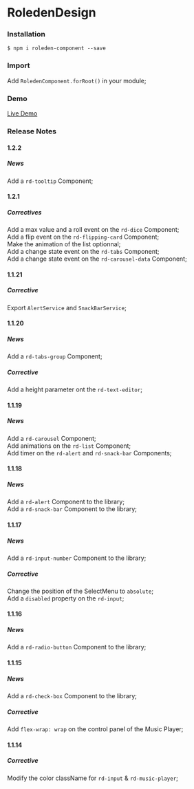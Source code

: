 # RoledenDesign

### Installation

`$ npm i roleden-component --save`

### Import
Add `RoledenComponent.forRoot()` in your module;

### Demo

[Live Demo](http://roleden-design.herokuapp.com/)

### Release Notes

#### 1.2.2
##### News
Add a `rd-tooltip` Component;

#### 1.2.1
##### Correctives
Add a max value and a roll event on the `rd-dice` Component;\
Add a flip event on the `rd-flipping-card` Component;\
Make the animation of the list optionnal;\
Add a change state event on the `rd-tabs` Component;\
Add a change state event on the `rd-carousel-data` Component;

#### 1.1.21
##### Corrective
Export `AlertService` and `SnackBarService`;

#### 1.1.20
##### News
Add a `rd-tabs-group` Component;

##### Corrective
Add a height parameter ont the `rd-text-editor`;

#### 1.1.19
##### News
Add a `rd-carousel` Component;\
Add animations on the `rd-list` Component;\
Add timer on the `rd-alert` and `rd-snack-bar` Components;

#### 1.1.18
##### News
Add a `rd-alert` Component to the library;\
Add a `rd-snack-bar` Component to the library;

#### 1.1.17
##### News
Add a `rd-input-number` Component to the library;

##### Corrective
Change the position of the SelectMenu to `absolute`;\
Add a `disabled` property on the `rd-input`;

#### 1.1.16
##### News
Add a `rd-radio-button` Component to the library;

#### 1.1.15
##### News
Add a `rd-check-box` Component to the library;

##### Corrective
Add `flex-wrap: wrap` on the control panel of the Music Player;

#### 1.1.14
##### Corrective
Modify the color className for `rd-input` & `rd-music-player`;


